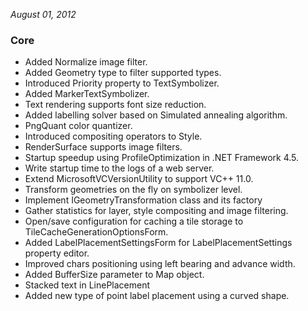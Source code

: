 *August 01, 2012*

### Core ###

- Added Normalize image filter.
- Added Geometry type to filter supported types.
- Introduced Priority property to TextSymbolizer.
- Added MarkerTextSymbolizer.
- Text rendering supports font size reduction.
- Added labelling solver based on Simulated annealing algorithm.
- PngQuant color quantizer.
- Introduced compositing operators to Style.
- RenderSurface supports image filters.
- Startup speedup using ProfileOptimization in .NET Framework 4.5.
- Write startup time to the logs of a web server.
- Extend MicrosoftVCVersionUtility to support VC++ 11.0.
- Transform geometries on the fly on symbolizer level.
- Implement IGeometryTransformation class and its factory
- Gather statistics for layer, style compositing and image filtering.
- Open/save configuration for caching a tile storage to TileCacheGenerationOptionsForm.
- Added LabelPlacementSettingsForm for LabelPlacementSettings property editor.
- Improved chars positioning using left bearing and advance width.
- Added BufferSize parameter to Map object.
- Stacked text in LinePlacement
- Added new type of point label placement using a curved shape.

